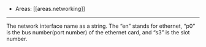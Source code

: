 
- Areas: [[areas.networking]]

---

The network interface name as a string. The “en” stands for ethernet, “p0” is the bus number(port number) of the ethernet card, and “s3” is the slot number.
